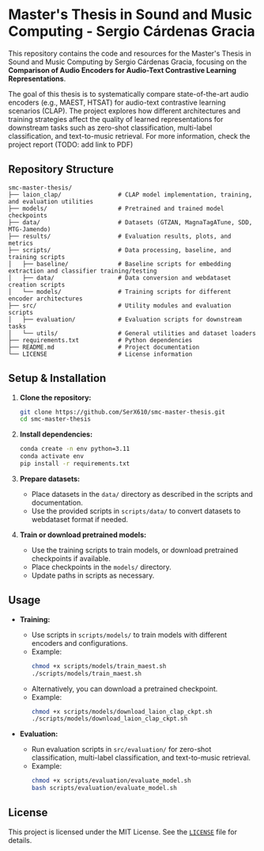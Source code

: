 # Master's Thesis in Sound and Music Computing - Sergio Cárdenas Gracia

This repository contains the code and resources for the Master's Thesis in Sound and Music Computing by Sergio Cárdenas Gracia, focusing on the **Comparison of Audio Encoders for Audio-Text Contrastive Learning Representations**.

The goal of this thesis is to systematically compare state-of-the-art audio encoders (e.g., MAEST, HTSAT) for audio-text contrastive learning scenarios (CLAP). The project explores how different architectures and training strategies affect the quality of learned representations for downstream tasks such as zero-shot classification, multi-label classification, and text-to-music retrieval. For more information, check the project report (TODO: add link to PDF)

## Repository Structure

```
smc-master-thesis/
├── laion_clap/                # CLAP model implementation, training, and evaluation utilities
├── models/                    # Pretrained and trained model checkpoints
├── data/                      # Datasets (GTZAN, MagnaTagATune, SDD, MTG-Jamendo)
├── results/                   # Evaluation results, plots, and metrics
├── scripts/                   # Data processing, baseline, and training scripts
│   ├── baseline/              # Baseline scripts for embedding extraction and classifier training/testing
│   ├── data/                  # Data conversion and webdataset creation scripts
│   └── models/                # Training scripts for different encoder architectures
├── src/                       # Utility modules and evaluation scripts
│   ├── evaluation/            # Evaluation scripts for downstream tasks
│   └── utils/                 # General utilities and dataset loaders
├── requirements.txt           # Python dependencies
├── README.md                  # Project documentation
└── LICENSE                    # License information
```

## Setup & Installation

1. **Clone the repository:**
   ```bash
   git clone https://github.com/SerX610/smc-master-thesis.git
   cd smc-master-thesis
   ```

2. **Install dependencies:**
   ```bash
   conda create -n env python=3.11
   conda activate env
   pip install -r requirements.txt
   ```

3. **Prepare datasets:**
   - Place datasets in the `data/` directory as described in the scripts and documentation.
   - Use the provided scripts in `scripts/data/` to convert datasets to webdataset format if needed.

4. **Train or download pretrained models:**
   - Use the training scripts to train models, or download pretrained checkpoints if available.
   - Place checkpoints in the `models/` directory.
   - Update paths in scripts as necessary.

## Usage

- **Training:**
  - Use scripts in `scripts/models/` to train models with different encoders and configurations.
  - Example:
    ```bash
    chmod +x scripts/models/train_maest.sh
    ./scripts/models/train_maest.sh
    ```
  - Alternatively, you can download a pretrained checkpoint.
  - Example:
    ```bash
    chmod +x scripts/models/download_laion_clap_ckpt.sh
    ./scripts/models/download_laion_clap_ckpt.sh
    ```

- **Evaluation:**
  - Run evaluation scripts in `src/evaluation/` for zero-shot classification, multi-label classification, and text-to-music retrieval.
  - Example:
    ```bash
    chmod +x scripts/evaluation/evaluate_model.sh
    bash scripts/evaluation/evaluate_model.sh
    ```


## License

This project is licensed under the MIT License. See the [`LICENSE`](LICENSE) file for details.
